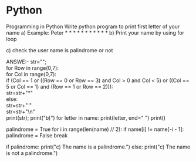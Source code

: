 # Python
Programming in Python
Write python program to print first letter of your name 
a) Example: Peter
               *      *
               *             *
               *              *
               *      *
               *
               *
               *
b) Print your name by using for loop

c) check the user name is palindrome or not


ANSWE:-
str="";    
for Row in range(0,7):    
    for Col in range(0,7):     
        if (Col == 1 or ((Row == 0 or Row == 3) and Col > 0 and Col < 5) or ((Col == 5 or Col == 1) and (Row == 1 or Row == 2))):  
            str=str+"*"    
        else:      
            str=str+" "    
    str=str+"\n"    
print(str);
print("b)")
for letter in name:
    print(letter, end=" ")
print()


palindrome = True
for i in range(len(name) // 2):
    if name[i] != name[-i - 1]:
        palindrome = False
        break

if palindrome:
    print("c) The name is a palindrome.")
else:
    print("c) The name is not a palindrome.")

